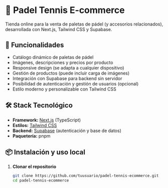 # 🏓 Padel Tennis E-commerce

Tienda online para la venta de paletas de pádel (y accesorios relacionados), desarrollada con Next.js, Tailwind CSS y Supabase.

## 🚀 Funcionalidades

- Catálogo dinámico de paletas de pádel
- Imágenes, descripciones y precios por producto
- Responsive design (se adapta a cualquier dispositivo)
- Gestión de productos (puede incluir carga de imágenes)
- Integración con Supabase para backend sin servidor
- Posibilidad de autenticación y gestión de usuarios (opcional)
- Estilo moderno y personalizable con Tailwind CSS

## 🛠️ Stack Tecnológico

- **Framework:** [Next.js](https://nextjs.org/) (TypeScript)
- **Estilos:** [Tailwind CSS](https://tailwindcss.com/)
- **Backend:** [Supabase](https://supabase.com/) (autenticación y base de datos)
- **Paquetería:** pnpm

## 📦 Instalación y uso local

1. **Clonar el repositorio**
   ```bash
   git clone https://github.com/tuusuario/padel-tennis-ecommerce.git
   cd padel-tennis-ecommerce
